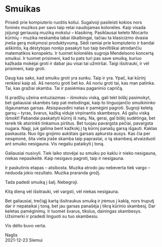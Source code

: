# Smuikas

Prisėdi prie kompiuterio ruoštis koliui. Sugalvoji pasileisti kokios nors foninės muzikos per savo taip retai
naudojamas kolonėles. Kaip visada įsijungi geriausią muziką mokslui – klasikinę. Pasiklausai keleto
Mocarto kūrinių – muzika neskamba labai iškalbingai, tačiau ta klasicizmo dvasia įneša gerą mokymosi
produktyvumą. Sėdi ramiai prie kompiuterio ir bandai aiškintis, ką dėstytojas norėjo pasakyti tuo taip
beviltiškai atrodančiu matematikos konspektu. Ir tuomet kolonėlės sugroja Mendelsono koncertą smuikui.
Ir tuomet prisimeni, kad tu pats turi pas save smuiką, kuriuo kažkada mokėjai groti ir dabar jau visai tai
užmiršai. Taigi išsitrauki, ir vėl prisimeni, kaip groti.

Daug kas sako, kad smuiku groti yra sunku. Taip ir yra. Ypač, kai kūrinį renkiesi kaip aš. Aš nenoriu groti
bet ko. Aš noriu groti tai, kas man patinka. Tai, kas gražiai skamba. Tai ir pasiėmiau paganinio capričą.

Iš pradžių užeina entuziazmas – išmoksiu viską, gali tekt biškį pasimokyt, bet galiausiai skambės taip pat
melodingai, kaip to linguojančio smuikininko išgaunamas garsas. Atsispausdini natas ir pamėgini pagroti.
Sugroji keletą garsų – tyras, švarus, kažką viduje virpinantis skambesys. Aš galiu viską išmokt! Pabandai
paskaityti kūrinį iš natų. Na, gerai, gal biškį sudėtinga, bet tereik tik atsirinkti tinkamus pirštus. Bet tuojau
pavargsta pečiai, pavargsta nugara. Nagi, juk galima bent kažkokį į tą kūrinį panašų garsą išgauti. Kaklas
paskausta. Nuo ilgo grojimo aukštais garsais apkursta ausys. Kas čia per nesąmonė, šita vieta įraše skamba
taip paprastai, o tą skambesį atvaizduoti ant smuiko nesigauna. Vis negaliu pataikyti į toną.

Galiausiai nusivyli. Tiek laiko stovėjai su smuiku po kaklu ir nieko nesigauna, niekas nepasikeitė. Kaip
nesigavo pagroti, taip ir nesigauna.

Ir paskutinis etapas – atsibosta. Muzika atrodo jau nebeverta tiek vargo – neduoda jokio rezultato. Muzika
praranda grožį.

Tada padedi smuiką į šalį. Nebegroji.

Kitą dieną vėl išsitrauki, vėl vargsti, vėl niekas nesigauna.

Bet galiausiai, trečiąjį kartą išsitraukus smuiką ir įrėmus į kaklą, nors truputį dar ir nepataikai į toną, bet jau
garsas panašėja į tikrą kūrinio skambesį. Dar keletas pamėginimų. Ir tuomet švarus, tikslus, dainingas
skambesys. Užsimerki ir pradedi linguoti su tuo skambesiu.

Vis dėlto buvo verta.

Naglis  
2021-12-23 Slemui
